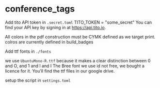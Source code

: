 # conference_tags

Add tito API token in `.secret.toml`
TITO_TOKEN = "some_secret"
You can find your API key by signing in at https://api.tito.io.

All colors in the pdf construction must be CYMK defined as we target print.
colros are currently defined in build_badges

Add ttf fonts in `./fonts`

we use `UbuntuMono-R.ttf` because it makes a clear distinction between
0 and O, and 1 and l and I
The Bree font we use id not free, we bought a licence for it.
You'll find the ttf files in our google drive.

setup the script in `settings.toml`